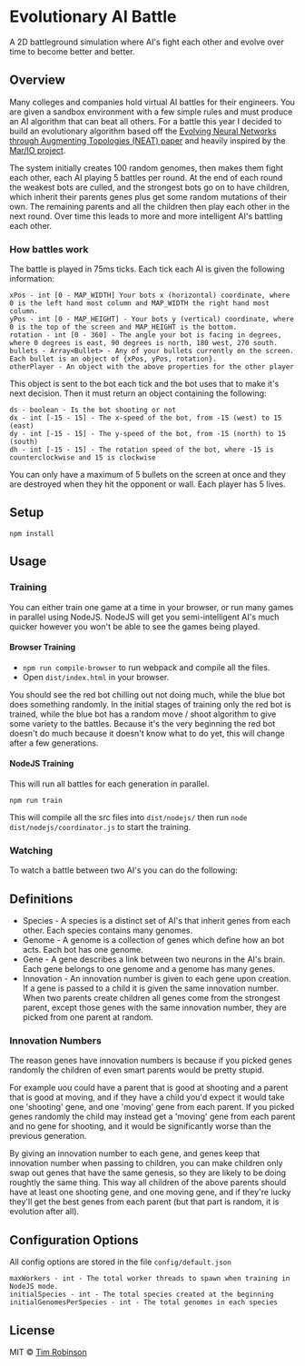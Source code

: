 # Evolutionary AI Battle

A 2D battleground simulation where AI's fight each other and evolve over time to become better and better. 

## Overview

Many colleges and companies hold virtual AI battles for their engineers. You are given a sandbox environment with a few 
simple rules and must produce an AI algorithm that can beat all others. For a battle this year I decided to build an evolutionary
algorithm based off the [Evolving Neural Networks through Augmenting Topologies (NEAT) paper](http://nn.cs.utexas.edu/downloads/papers/stanley.ec02.pdf)
and heavily inspired by the [Mar/IO project](https://www.youtube.com/watch?v=qv6UVOQ0F44).

The system initially creates 100 random genomes, then makes them fight each other, each AI playing 5 battles per round. At
the end of each round the weakest bots are culled, and the strongest bots go on to have children, which inherit their parents
genes plus get some random mutations of their own. The remaining parents and all the children then play each other in the next round. 
Over time this leads to more and more intelligent AI's battling each other. 

### How battles work

The battle is played in 75ms ticks. Each tick each AI is given the following information:

```
xPos - int [0 - MAP_WIDTH] Your bots x (horizontal) coordinate, where 0 is the left hand most column and MAP_WIDTH the right hand most column.
yPos - int [0 - MAP_HEIGHT] - Your bots y (vertical) coordinate, where 0 is the top of the screen and MAP_HEIGHT is the bottom.
rotation - int [0 - 360] - The angle your bot is facing in degrees, where 0 degrees is east, 90 degrees is north, 180 west, 270 south.
bullets - Array<Bullet> - Any of your bullets currently on the screen. Each bullet is an object of {xPos, yPos, rotation}.
otherPlayer - An object with the above properties for the other player
```

This object is sent to the bot each tick and the bot uses that to make it's next decision. Then it must return an object containing the following:

```
ds - boolean - Is the bot shooting or not
dx - int [-15 - 15] - The x-speed of the bot, from -15 (west) to 15 (east)
dy - int [-15 - 15] - The y-speed of the bot, from -15 (north) to 15 (south)
dh - int [-15 - 15] - The rotation speed of the bot, where -15 is counterclockwise and 15 is clockwise
```

You can only have a maximum of 5 bullets on the screen at once and they are destroyed when they hit the opponent or wall. Each player has 5 lives. 


## Setup

```
npm install
```

## Usage

### Training

You can either train one game at a time in your browser, or run many games in parallel using NodeJS. NodeJS will get you semi-intelligent AI's much quicker however you won't be able to see the games being played. 

#### Browser Training

- `npm run compile-browser` to run webpack and compile all the files. 
- Open `dist/index.html` in your browser. 

You should see the red bot chilling out not doing much, while the blue bot does something randomly. In the initial stages of training
only the red bot is trained, while the blue bot has a random move / shoot algorithm to give some variety to the battles. Because
it's the very beginning the red bot doesn't do much because it doesn't know what to do yet, this will change after a few generations. 

#### NodeJS Training

This will run all battles for each generation in parallel.  

```
npm run train
```

This will compile all the src files into `dist/nodejs/` then run `node dist/nodejs/coordinator.js` to start the training. 

### Watching

To watch a battle between two AI's you can do the following:

## Definitions

- Species - A species is a distinct set of AI's that inherit genes from each other. Each species contains many genomes. 
- Genome - A genome is a collection of genes which define how an bot acts. Each bot has one genome. 
- Gene - A gene describes a link between two neurons in the AI's brain. Each gene belongs to one genome and a genome has many genes. 
- Innovation - An innovation number is given to each gene upon creation. If a gene is passed to a child it is given the same innovation number. When two parents create children all genes come from the strongest parent, except those genes with the same innovation number, they are picked from one parent at random. 

### Innovation Numbers

The reason genes have innovation numbers is because if you picked genes randomly the children of even smart parents would
be pretty stupid. 

For example uou could have a parent that is good at shooting and a parent that is good at moving, and if they have a child 
you'd expect it would take one 'shooting' gene, and one 'moving' gene from each parent. If you picked genes randomly the 
child may instead get a 'moving' gene from each parent and no gene for shooting, and it would be significantly worse than 
the previous generation.

By giving an innovation number to each gene, and genes keep that innovation number when passing to children, you can make 
children only swap out genes that have the same genesis, so they are likely to be doing roughtly the same thing. This way
all children of the above parents should have at least one shooting gene, and one moving gene, and if they're lucky they'll
get the best genes from each parent (but that part is random, it is evolution after all).

## Configuration Options

All config options are stored in the file `config/default.json`

```
maxWorkers - int - The total worker threads to spawn when training in NodeJS mode. 
initialSpecies - int - The total species created at the beginning
initialGenomesPerSpecies - int - The total genomes in each species
```


## License

MIT © [Tim Robinson](http://timjrobinson.com)






